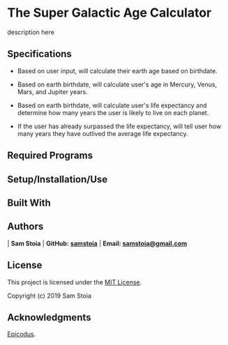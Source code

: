 # The Super Galactic Age Calculator

description here

## Specifications

* Based on user input, will calculate their earth age based on birthdate.

* Based on earth birthdate, will calculate user's age in Mercury, Venus, Mars, and Jupiter years.

* Based on earth birthdate, will calculate user's life expectancy and determine how many years the user is likely to live on each planet.

* If the user has already surpassed the life expectancy, will tell user how many years they have outlived the average life expectancy.

## Required Programs

## Setup/Installation/Use

## Built With

## Authors

| **Sam Stoia** | **GitHub: [samstoia](https://github.com/samstoia)** | **Email: [samstoia@gmail.com](mailto:samstoia@gmail.com)**

## License

This project is licensed under the [MIT License](https://opensource.org/licenses/MIT).

Copyright (c) 2019 Sam Stoia


## Acknowledgments

[Epicodus](https://www.epicodus.com/).
